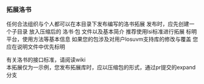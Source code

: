 ### 拓展洛书
任何合法组织与个人都可以在本目录下发布编写的洛书拓展
发布时，应先创建一个子目录
放入压缩后的 洛书·包 文件以及基本简介
推荐使用lsi标准进行拓展
标明 平台，使用方法等基本信息
如果您的包涉及对用户losuvm支持库的修改与覆盖
您应在说明文件中优先标明

有关洛书的接口标准，请阅读wiki<br>
本拓展仅为一示例，您发布拓展库时，应以压缩包的形式，通过pr提交的expand分支

